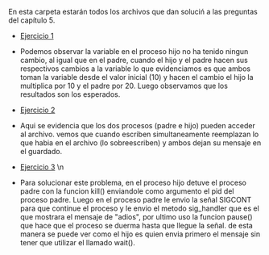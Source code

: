 En esta carpeta estarán todos los archivos que dan soluciń a las preguntas
del capítulo 5.

* [Ejercicio 1](ej1.c) 
* Podemos observar la variable en el proceso hijo no ha tenido ningun cambio, al igual
  que en el padre, cuando el hijo y el padre hacen sus respectivos cambios a la variable
  lo que evidenciamos es que ambos toman la variable desde el valor inicial (10) y hacen el  cambio
  el hijo la multiplica por 10 y el padre por 20. Luego observamos que los resultados son los esperados.



* [Ejercicio 2](ej2.c)
* Aqui se evidencia que los dos procesos (padre e hijo) pueden acceder al archivo.
  vemos que cuando escriben simultaneamente reemplazan lo que habia en el archivo (lo sobreescriben)
  y ambos dejan su mensaje en el guardado. 


* [Ejercicio 3](ej3.c) \n
* Para solucionar este problema, en el proceso hijo detuve el proceso padre con la funcion kill() enviandole
  como argumento el pid del proceso padre.
  Luego en el proceso padre le envio la señal SIGCONT para que continue el proceso y le envio el metodo
  sig_handler que es el que mostrara el mensaje de "adios", por ultimo uso la funcion pause() que hace
  que el proceso se duerma hasta que llegue la señal.
  de esta manera se puede ver como el hijo es quien envia primero el mensaje sin tener que utilizar
  el llamado wait().
